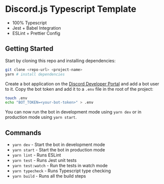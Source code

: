 # Discord.js Typescript Template

- 100% Typescript
- Jest + Babel Integration
- ESLint + Prettier Config

## Getting Started

Start by cloning this repo and installing dependencies:

```bash
git clone <repo-url> <project-name>
yarn # install dependencies
```

Create a bot application on the [Discord Developer Portal](https://discord.com/developers/applications) and add a bot user to it. Copy the bot token and add it to a `.env` file in the root of the project:

```bash
touch .env
echo "BOT_TOKEN=<your-bot-token>" > .env
```

You can now run the bot in development mode using `yarn dev` or in production mode using `yarn start`.

## Commands

- `yarn dev` - Start the bot in development mode
- `yarn start` - Start the bot in production mode
- `yarn lint` - Runs ESLint
- `yarn test` - Runs Jest unit tests
- `yarn test:watch` - Run the tests in watch mode
- `yarn typecheck` - Runs Typescript type checking
- `yarn build` - Runs all the build steps
